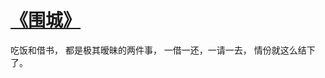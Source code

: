 # [《围城》 ](https://github.com/miss-shiyi/miss-shiyi/issues/35)

吃饭和借书，
都是极其暧昧的两件事，
一借一还，一请一去，
情份就这么结下了。

